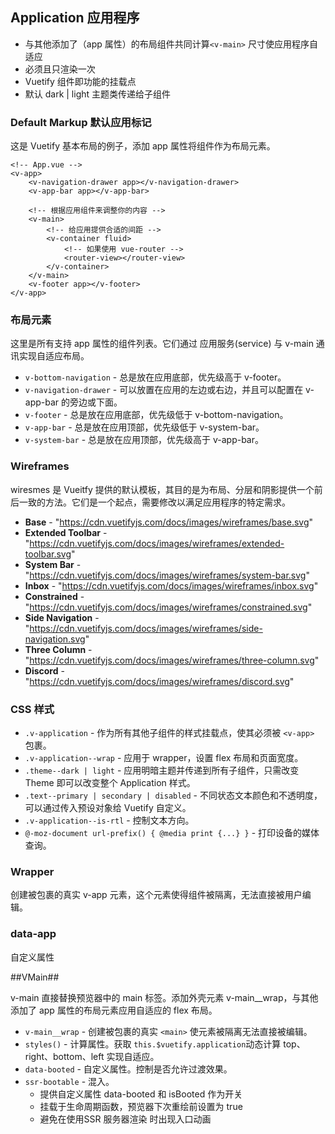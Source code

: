 ## Application 应用程序 ##

- 与其他添加了（app 属性）的布局组件共同计算`<v-main>` 尺寸使应用程序自适应
- 必须且只渲染一次
- Vuetify 组件即功能的挂载点
- 默认 dark | light 主题类传递给子组件

### Default Markup 默认应用标记 ###

这是 Vuetify 基本布局的例子，添加 app 属性将组件作为布局元素。

	<!-- App.vue -->
	<v-app>
	    <v-navigation-drawer app></v-navigation-drawer>
	    <v-app-bar app></v-app-bar>

	    <!-- 根据应用组件来调整你的内容 -->
	    <v-main>
	        <!-- 给应用提供合适的间距 -->
	        <v-container fluid>
	            <!-- 如果使用 vue-router -->
	            <router-view></router-view>
	        </v-container>
	    </v-main>
	    <v-footer app></v-footer>
	</v-app>

### 布局元素 ###

这里是所有支持 app 属性的组件列表。它们通过 应用服务(service) 与 v-main 通讯实现自适应布局。

- `v-bottom-navigation` - 总是放在应用底部，优先级高于 v-footer。
- `v-navigation-drawer` - 可以放置在应用的左边或右边，并且可以配置在 v-app-bar 的旁边或下面。
- `v-footer` - 总是放在应用底部，优先级低于 v-bottom-navigation。
- `v-app-bar` - 总是放在应用顶部，优先级低于 v-system-bar。
- `v-system-bar` - 总是放在应用顶部，优先级高于 v-app-bar。

### Wireframes ###

wiresmes 是 Vueitfy 提供的默认模板，其目的是为布局、分层和阴影提供一个前后一致的方法。它们是一个起点，需要修改以满足应用程序的特定需求。

- **Base** - "https://cdn.vuetifyjs.com/docs/images/wireframes/base.svg"
- **Extended Toolbar** - "https://cdn.vuetifyjs.com/docs/images/wireframes/extended-toolbar.svg"
- **System Bar** - "https://cdn.vuetifyjs.com/docs/images/wireframes/system-bar.svg"
- **Inbox** - "https://cdn.vuetifyjs.com/docs/images/wireframes/inbox.svg"
- **Constrained** - "https://cdn.vuetifyjs.com/docs/images/wireframes/constrained.svg"
- **Side Navigation** - "https://cdn.vuetifyjs.com/docs/images/wireframes/side-navigation.svg"
- **Three Column** - "https://cdn.vuetifyjs.com/docs/images/wireframes/three-column.svg"
- **Discord** - "https://cdn.vuetifyjs.com/docs/images/wireframes/discord.svg"

### CSS 样式 ###

- `.v-application` - 作为所有其他子组件的样式挂载点，使其必须被 `<v-app>` 包裹。
- `.v-application--wrap` - 应用于 wrapper，设置 flex 布局和页面宽度。
- `.theme--dark | light` - 应用明暗主题并传递到所有子组件，只需改变 Theme 即可以改变整个 Application 样式。
- `.text--primary | secondary | disabled` - 不同状态文本颜色和不透明度，可以通过传入预设对象给 Vuetify 自定义。
- `.v-application--is-rtl` - 控制文本方向。
- `@-moz-document url-prefix() { @media print {...} }` - 打印设备的媒体查询。

### Wrapper ###

创建被包裹的真实 v-app 元素，这个元素使得组件被隔离，无法直接被用户编辑。

### data-app ###

自定义属性

##VMain##

v-main 直接替换预览器中的 main 标签。添加外壳元素 v-main__wrap，与其他添加了 app 属性的布局元素应用自适应的 flex 布局。



- `v-main__wrap` - 创建被包裹的真实 `<main>` 使元素被隔离无法直接被编辑。
- `styles()` - 计算属性。获取 `this.$vuetify.application`动态计算 top、right、bottom、left 实现自适应。
- `data-booted` - 自定义属性。控制是否允许过渡效果。
- `ssr-bootable` - 混入。
	- 提供自定义属性 data-booted 和 isBooted 作为开关
	- 挂载于生命周期函数，预览器下次重绘前设置为 true
	- 避免在使用SSR 服务器渲染 时出现入口动画